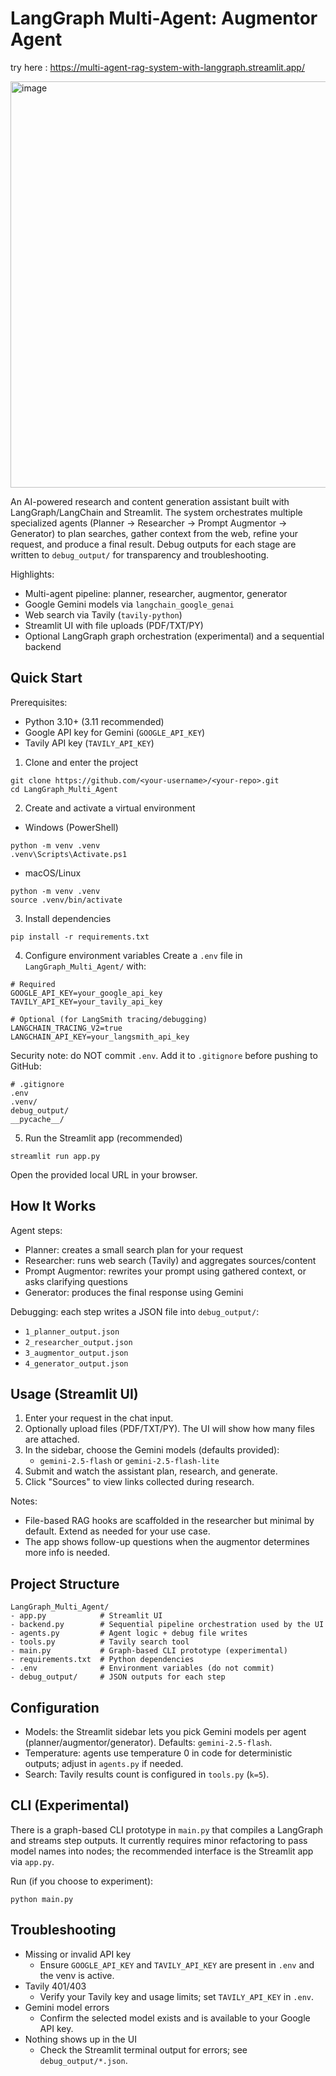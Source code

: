 # LangGraph Multi-Agent: Augmentor Agent

try here : https://multi-agent-rag-system-with-langgraph.streamlit.app/


<img width="1000" height="650" alt="image" src="https://github.com/user-attachments/assets/e99c22a7-589c-46ce-b335-af312c2f8451" />

An AI-powered research and content generation assistant built with LangGraph/LangChain and Streamlit. The system orchestrates multiple specialized agents (Planner -> Researcher -> Prompt Augmentor -> Generator) to plan searches, gather context from the web, refine your request, and produce a final result. Debug outputs for each stage are written to `debug_output/` for transparency and troubleshooting.

Highlights:
- Multi-agent pipeline: planner, researcher, augmentor, generator
- Google Gemini models via `langchain_google_genai`
- Web search via Tavily (`tavily-python`)
- Streamlit UI with file uploads (PDF/TXT/PY)
- Optional LangGraph graph orchestration (experimental) and a sequential backend


## Quick Start

Prerequisites:
- Python 3.10+ (3.11 recommended)
- Google API key for Gemini (`GOOGLE_API_KEY`)
- Tavily API key (`TAVILY_API_KEY`)

1) Clone and enter the project
```
git clone https://github.com/<your-username>/<your-repo>.git
cd LangGraph_Multi_Agent
```

2) Create and activate a virtual environment
- Windows (PowerShell)
```
python -m venv .venv
.venv\Scripts\Activate.ps1
```
- macOS/Linux
```
python -m venv .venv
source .venv/bin/activate
```

3) Install dependencies
```
pip install -r requirements.txt
```

4) Configure environment variables
Create a `.env` file in `LangGraph_Multi_Agent/` with:
```
# Required
GOOGLE_API_KEY=your_google_api_key
TAVILY_API_KEY=your_tavily_api_key

# Optional (for LangSmith tracing/debugging)
LANGCHAIN_TRACING_V2=true
LANGCHAIN_API_KEY=your_langsmith_api_key
```

Security note: do NOT commit `.env`. Add it to `.gitignore` before pushing to GitHub:
```
# .gitignore
.env
.venv/
debug_output/
__pycache__/
```

5) Run the Streamlit app (recommended)
```
streamlit run app.py
```
Open the provided local URL in your browser.


## How It Works

Agent steps:
- Planner: creates a small search plan for your request
- Researcher: runs web search (Tavily) and aggregates sources/content
- Prompt Augmentor: rewrites your prompt using gathered context, or asks clarifying questions
- Generator: produces the final response using Gemini

Debugging: each step writes a JSON file into `debug_output/`:
- `1_planner_output.json`
- `2_researcher_output.json`
- `3_augmentor_output.json`
- `4_generator_output.json`


## Usage (Streamlit UI)

1) Enter your request in the chat input.
2) Optionally upload files (PDF/TXT/PY). The UI will show how many files are attached.
3) In the sidebar, choose the Gemini models (defaults provided):
   - `gemini-2.5-flash` or `gemini-2.5-flash-lite`
4) Submit and watch the assistant plan, research, and generate.
5) Click "Sources" to view links collected during research.

Notes:
- File-based RAG hooks are scaffolded in the researcher but minimal by default. Extend as needed for your use case.
- The app shows follow-up questions when the augmentor determines more info is needed.


## Project Structure

```
LangGraph_Multi_Agent/
- app.py            # Streamlit UI
- backend.py        # Sequential pipeline orchestration used by the UI
- agents.py         # Agent logic + debug file writes
- tools.py          # Tavily search tool
- main.py           # Graph-based CLI prototype (experimental)
- requirements.txt  # Python dependencies
- .env              # Environment variables (do not commit)
- debug_output/     # JSON outputs for each step
```


## Configuration

- Models: the Streamlit sidebar lets you pick Gemini models per agent (planner/augmentor/generator). Defaults: `gemini-2.5-flash`.
- Temperature: agents use temperature 0 in code for deterministic outputs; adjust in `agents.py` if needed.
- Search: Tavily results count is configured in `tools.py` (`k=5`).


## CLI (Experimental)

There is a graph-based CLI prototype in `main.py` that compiles a LangGraph and streams step outputs. It currently requires minor refactoring to pass model names into nodes; the recommended interface is the Streamlit app via `app.py`.

Run (if you choose to experiment):
```
python main.py
```


## Troubleshooting

- Missing or invalid API key
  - Ensure `GOOGLE_API_KEY` and `TAVILY_API_KEY` are present in `.env` and the venv is active.
- Tavily 401/403
  - Verify your Tavily key and usage limits; set `TAVILY_API_KEY` in `.env`.
- Gemini model errors
  - Confirm the selected model exists and is available to your Google API key.
- Nothing shows up in the UI
  - Check the Streamlit terminal output for errors; see `debug_output/*.json`.
